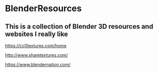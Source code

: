 # BlenderResources

## This is a collection of Blender 3D resources and websites I really like

https://cc0textures.com/home

http://www.sharetextures.com/

https://www.blendernation.com/
